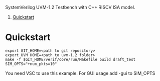 SystemVerilog UVM-1.2 Testbench with C++ RISCV ISA model.

1. [Quickstart](#quickstart)

# <a name="quickstart"></a>Quickstart

	export GIT_HOME=<path to git repository> 
	export UVM_HOME=<path to uvm-1.2 folder>
	make -f $GIT_HOME/verif/core/run/Makefile build draft_test SIM_OPTS="+num_pkts=10"

You need VSC to use this example. For GUI usage add -gui to SIM_OPTS

